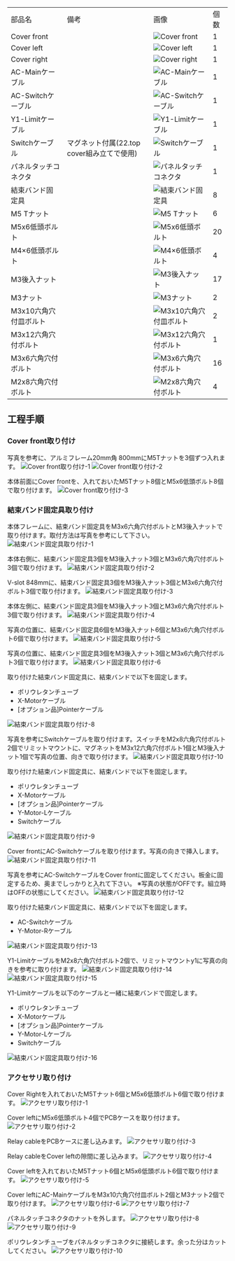 <table class="packing-list">
    <tbody>
        <tr>
            <td>部品名</td>
            <td>備考</td>
            <td class="packing-img">画像</td>
            <td>個数</td>
        </tr>
        <tr>
            <td>Cover front</td>
            <td></td>
            <td><img src="./images/packing/125.jpg" alt="Cover front"></td>
            <td>1</td>
        </tr>
        <tr>
            <td>Cover left</td>
            <td></td>
            <td><img src="./images/packing/121.jpg" alt="Cover left"></td>
            <td>1</td>
        </tr>
        <tr>
            <td>Cover right</td>
            <td></td>
            <td><img src="./images/packing/122.jpg" alt="Cover right"></td>
            <td>1</td>
        </tr>
        <tr>
            <td>AC-Mainケーブル</td>
            <td></td>
            <td><img src="./images/packing/063.jpg" alt="AC-Mainケーブル"></td>
            <td>1</td>
        </tr>
        <tr>
            <td>AC-Switchケーブル</td>
            <td></td>
            <td><img src="./images/packing/065.jpg" alt="AC-Switchケーブル"></td>
            <td>1</td>
        </tr>
        <tr>
            <td>Y1-Limitケーブル</td>
            <td></td>
            <td><img src="./images/packing/081.jpg" alt="Y1-Limitケーブル"></td>
            <td>1</td>
        </tr>
        <tr>
            <td>Switchケーブル</td>
            <td>マグネット付属(22.top cover組み立てで使用)</td>
            <td><img src="./images/packing/080.jpg" alt="Switchケーブル"></td>
            <td>1</td>
        </tr>
        <tr>
            <td>パネルタッチコネクタ</td>
            <td></td>
            <td><img src="./images/packing/093.jpg" alt="パネルタッチコネクタ"></td>
            <td>1</td>
        </tr>
        <tr>
            <td>結束バンド固定具</td>
            <td></td>
            <td><img src="./images/packing/039.jpg" alt="結束バンド固定具"></td>
            <td>8</td>
        </tr>
        <tr>
            <td>M5 Tナット</td>
            <td></td>
            <td><img src="./images/packing/030.jpg" alt="M5 Tナット"></td>
            <td>6</td>
        </tr>
        <tr>
            <td>M5x6低頭ボルト</td>
            <td></td>
            <td><img src="./images/packing/084.jpg" alt="M5x6低頭ボルト"></td>
            <td>20</td>
        </tr>
        <tr>
            <td>M4×6低頭ボルト</td>
            <td></td>
            <td><img src="./images/packing/143.jpg" alt="M4×6低頭ボルト"></td>
            <td>4</td>
        </tr>
        <tr>
            <td>M3後入ナット</td>
            <td></td>
            <td><img src="./images/packing/089.jpg" alt="M3後入ナット"></td>
            <td>17</td>
        </tr>
        <tr>
            <td>M3ナット</td>
            <td></td>
            <td><img src="./images/packing/112.jpg" alt="M3ナット"></td>
            <td>2</td>
        </tr>
        <tr>
            <td>M3x10六角穴付皿ボルト</td>
            <td></td>
            <td><img src="./images/packing/099.jpg" alt="M3x10六角穴付皿ボルト"></td>
            <td>2</td>
        </tr>
        <tr>
            <td>M3x12六角穴付ボルト</td>
            <td></td>
            <td><img src="./images/packing/100.jpg" alt="M3x12六角穴付ボルト"></td>
            <td>1</td>
        </tr>
        <tr>
            <td>M3x6六角穴付ボルト</td>
            <td></td>
            <td><img src="./images/packing/097.jpg" alt="M3x6六角穴付ボルト"></td>
            <td>16</td>
        </tr>
        <tr>
            <td>M2x8六角穴付ボルト</td>
            <td></td>
            <td><img src="./images/packing/095.jpg" alt="M2x8六角穴付ボルト"></td>
            <td>4</td>
        </tr>
    </tbody>
</table>

## 工程手順

### Cover front取り付け
写真を参考に、アルミフレーム20mm角 800mmにM5Tナットを3個ずつ入れます。
<img src="./images/16/001.jpg" alt="Cover front取り付け-1">
<img src="./images/16/002.jpg" alt="Cover front取り付け-2">

本体前面にCover frontを、入れておいたM5Tナット8個とM5x6低頭ボルト8個で取り付けます。
<img src="./images/16/003.jpg" alt="Cover front取り付け-3">

### 結束バンド固定具取り付け
本体フレームに、結束バンド固定具をM3x6六角穴付ボルトとM3後入ナットで取り付けます。取付方法は写真を参考にして下さい。
<img src="./images/16/004.jpg" alt="結束バンド固定具取り付け-1">

本体右側に、結束バンド固定具3個をM3後入ナット3個とM3x6六角穴付ボルト3個で取り付けます。
<img src="./images/16/005.jpg" alt="結束バンド固定具取り付け-2">

V-slot 848mmに、結束バンド固定具3個をM3後入ナット3個とM3x6六角穴付ボルト3個で取り付けます。
<img src="./images/16/006.jpg" alt="結束バンド固定具取り付け-3">

本体左側に、結束バンド固定具3個をM3後入ナット3個とM3x6六角穴付ボルト3個で取り付けます。
<img src="./images/16/007.jpg" alt="結束バンド固定具取り付け-4">

写真の位置に、結束バンド固定具6個をM3後入ナット6個とM3x6六角穴付ボルト6個で取り付けます。
<img src="./images/16/008.jpg" alt="結束バンド固定具取り付け-5">

写真の位置に、結束バンド固定具3個をM3後入ナット3個とM3x6六角穴付ボルト3個で取り付けます。
<img src="./images/16/009.jpg" alt="結束バンド固定具取り付け-6">

取り付けた結束バンド固定具に、結束バンドで以下を固定します。
- ポリウレタンチューブ
- X-Motorケーブル
- [オプション品]Pointerケーブル
<img src="./images/16/011.jpg" alt="結束バンド固定具取り付け-8">

写真を参考にSwitchケーブルを取り付けます。スイッチをM2x8六角穴付ボルト2個でリミットマウントに、マグネットをM3x12六角穴付ボルト1個とM3後入ナット1個で写真の位置、向きで取り付けます。
<img src="./images/16/013.jpg" alt="結束バンド固定具取り付け-10">

取り付けた結束バンド固定具に、結束バンドで以下を固定します。
- ポリウレタンチューブ
- X-Motorケーブル
- [オプション品]Pointerケーブル
- Y-Motor-Lケーブル
- Switchケーブル
<img src="./images/16/012.jpg" alt="結束バンド固定具取り付け-9">

Cover frontにAC-Switchケーブルを取り付けます。写真の向きで挿入します。
<img src="./images/16/014.jpg" alt="結束バンド固定具取り付け-11">

写真を参考にAC-SwitchケーブルをCover frontに固定してください。板金に固定するため、奥までしっかりと入れて下さい。
※写真の状態がOFFです。組立時はOFFの状態にしてください。
<img src="./images/16/015.jpg" alt="結束バンド固定具取り付け-12">

取り付けた結束バンド固定具に、結束バンドで以下を固定します。
- AC-Switchケーブル
- Y-Motor-Rケーブル
<img src="./images/16/016.jpg" alt="結束バンド固定具取り付け-13">

Y1-LimitケーブルをM2x8六角穴付ボルト2個で、リミットマウントy1に写真の向きを参考に取り付けます。
<img src="./images/16/017.jpg" alt="結束バンド固定具取り付け-14">
<img src="./images/16/018.jpg" alt="結束バンド固定具取り付け-15">

Y1-Limitケーブルを以下のケーブルと一緒に結束バンドで固定します。
- ポリウレタンチューブ
- X-Motorケーブル
- [オプション品]Pointerケーブル
- Y-Motor-Lケーブル
- Switchケーブル
<img src="./images/16/019.jpg" alt="結束バンド固定具取り付け-16">

### アクセサリ取り付け
Cover Rightを入れておいたM5Tナット6個とM5x6低頭ボルト6個で取り付けます。
<img src="./images/16/020.jpg" alt="アクセサリ取り付け-1">

Cover leftにM5x6低頭ボルト4個でPCBケースを取り付けます。
<img src="./images/16/029.jpg" alt="アクセサリ取り付け-2">

Relay cableをPCBケースに差し込みます。
<img src="./images/16/030.jpg" alt="アクセサリ取り付け-3">

Relay cableをCover leftの隙間に差し込みます。
<img src="./images/16/031.jpg" alt="アクセサリ取り付け-4">

Cover leftを入れておいたM5Tナット6個とM5x6低頭ボルト6個で取り付けます。
<img src="./images/16/023.jpg" alt="アクセサリ取り付け-5">

Cover leftにAC-MainケーブルをM3x10六角穴付皿ボルト2個とM3ナット2個で取り付けます。
<img src="./images/16/024.jpg" alt="アクセサリ取り付け-6">
<img src="./images/16/025.jpg" alt="アクセサリ取り付け-7">

パネルタッチコネクタのナットを外します。
<img src="./images/16/026.jpg" alt="アクセサリ取り付け-8">
<img src="./images/16/027.jpg" alt="アクセサリ取り付け-9">

ポリウレタンチューブをパネルタッチコネクタに接続します。余った分はカットしてください。
<img src="./images/16/028.jpg" alt="アクセサリ取り付け-10">
